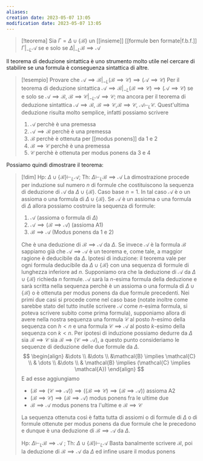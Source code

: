 ```yaml
---
aliases: 
creation date: 2023-05-07 13:05
modification date: 2023-05-07 13:05
---
```


> [!teorema]
> Sia $\Gamma = \Delta \cup \{ \mathcal{B} \}$ un [[insieme]] [[formule ben formate|f.b.f.]] $\Gamma |_{-L}  \mathcal{A}$ se e solo se $\Delta |_{-L} \mathcal{B} \implies \mathcal{A}$
> 

Il teorema di deduzione sintattica è uno strumento molto utile nel cercare di stabilire se una formula è conseguenza sintattica di altre.

>[!esempio]
>Provare che $\mathcal{A} \implies \mathcal{B} |_{-L} (\mathcal{B} \implies \mathcal{C}) \implies (\mathcal{A} \implies \mathcal{C})$
>Per il teorema di deduzione sintattica $\mathcal{A} \implies \mathcal{B} |_{-L} (\mathcal{B} \implies \mathcal{C}) \implies (\mathcal{A} \implies \mathcal{C})$ se e solo se $\mathcal{A} \implies \mathcal{B}$, $\mathcal{B} \implies \mathcal{C} |_{-L} \mathcal{A} \implies \mathcal{C}$; ma ancora per il teorema di deduzione sintattica $\mathcal{A} \implies \mathcal{B}$, $\mathcal{B} \implies \mathcal{C}$,$\mathcal{B} \implies \mathcal{C}$, $\mathcal{A} \vdash_{L} \mathcal{C}$.
>Quest'ultima deduzione risulta molto semplice, infatti possiamo scrivere
>1. $\mathcal{A}$ perchè è una premessa
>2. $\mathcal{A} \implies \mathcal{B}$ perchè è una premessa
>3. $\mathcal{B}$ perchè è ottenuta per [[modus ponens]] da 1 e 2
>4. $\mathcal{B} \implies \mathcal{C}$ perchè è una premessa
>5. $\mathcal{C}$ perchè è ottenuta per modus ponens da 3 e 4

Possiamo quindi dimostrare il teorema:

>[!dim]
> Hp: $\Delta \cup \{ \mathcal{B} \} \vdash_{L} \mathcal{A}$; Th: $\Delta \vdash_{L} \mathcal{B} \implies \mathcal{A}$
> La dimostrazione procede per induzione sul numero $n$ di formule che costituiscono la sequenza di deduzione di $\mathcal{A}$ da $\Delta \cup \{ \mathcal{B} \}$.
> Caso base $n = 1$. In tal caso $\mathcal{A}$ è o un assioma o una formula di $\Delta \cup \{ \mathcal{B} \}$.
> Se $\mathcal{A}$ è un assioma o una formula di $\Delta$ allora possiamo costruire la sequenza di formule:
> 1. $\mathcal{A}$ (assioma o formula di $\Delta$)
> 2. $\mathcal{A} \implies (\mathcal{B} \implies \mathcal{A})$ (assioma A1)
> 3. $\mathcal{B} \implies \mathcal{A}$ (Modus ponens da 1 e 2)
> 
>Che è una deduzione di $\mathcal{B} \implies \mathcal{A}$ da $\Delta$.
>Se invece $\mathcal{A}$ è la formula $\mathcal{B}$ sappiamo già che $\mathcal{A} \implies \mathcal{A}$ è un teorema e, come tale, a maggior ragione è deducibile da $\Delta$.
>Ipotesi di induzione: il teorema vale per ogni formula deducibile da $\Delta \cup \{ \mathcal{B} \}$ con una sequenza di formule di lunghezza inferiore ad $n$.
>Supponiamo ora che la deduzione di $\mathcal{A}$ da $\Delta \cup \{ \mathcal{B} \}$ richieda $n$ formule.
>$\mathcal{A}$ sarà la $n$-esima formula della deduzione e sarà scritta nella sequenza perchè è un assioma o una formula di $\Delta \cup \{ \mathcal{B} \}$ o è ottenuta per modus ponens da due formule precedenti.
>Nei primi due casi si procede come nel caso base (notate inoltre come sarebbe stato del tutto inutile scrivere $\mathcal{A}$ come $n$-esima formula, si poteva scrivere subito come prima formula), supponiamo allora di avere nella nostra sequenza una formula $\mathcal{C}$ al posto $h$-esimo della sequenza con $h < n$ e una formula $\mathcal{C} \implies \mathcal{A}$ al posto $k$-esimo della sequenza con $k < n$.
>Per ipotesi di induzione possiamo dedurre da $\Delta$ sia $\mathcal{B} \implies \mathcal{C}$ sia $\mathcal{B} \implies (\mathcal{C} \implies \mathcal{A})$, a questo punto consideriamo le sequenze di deduzione delle due formule da $\Delta$.
> $$ \begin{align}
>&\dots \\
>&\dots \\
>&\mathcal{B} \implies \mathcal{C} \\
>& \dots \\
>&\dots \\
> & \mathcal{B} \implies (\mathcal{C} \implies \mathcal{A})
>\end{align} $$
>E ad esse aggiungiamo
>- $(\mathcal{B} \implies (\mathcal{C} \implies \mathcal{A})) \implies ((\mathcal{B} \implies \mathcal{C}) \implies (\mathcal{B} \implies \mathcal{A}))$ assioma A2
>- $(\mathcal{B} \implies \mathcal{C}) \implies (\mathcal{B} \implies \mathcal{A})$ modus ponens fra le ultime due
>- $\mathcal{B} \implies \mathcal{A}$ modus ponens tra l'ultime e $\mathcal{B} \implies \mathcal{C}$
>
>La sequenza ottenuta così è fatta tutta di assiomi o di formule di $\Delta$ o di formule ottenute per modus ponens da due formule che le precedono e dunque è una deduzione di $\mathcal{B} \implies \mathcal{A}$ da $\Delta$.
>
>Hp: $\Delta \vdash_{L} \mathcal{B} \implies \mathcal{A}$ ; Th: $\Delta \cup \{ \mathcal{B} \} \vdash_{L}\mathcal{A}$
>Basta banalmente scrivere $\mathcal{B}$, poi la deduzione di $\mathcal{B} \implies \mathcal{A}$ da $\Delta$ ed infine usare il modus ponens